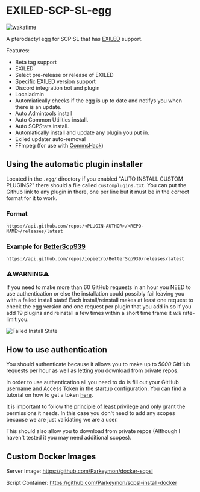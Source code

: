 # EXILED-SCP-SL-egg
[![wakatime](https://wakatime.com/badge/github/Parkeymon/EXILED-SCP-SL-egg.svg)](https://wakatime.com/badge/github/Parkeymon/EXILED-SCP-SL-egg)

A pterodactyl egg for SCP:SL that has [EXILED](https://github.com/Exiled-Team/EXILED) support.

Features:

- Beta tag support
- EXILED
- Select pre-release or release of EXILED
- Specific EXILED version support
- Discord integration bot and plugin
- Localadmin
- Automiatically checks if the egg is up to date and notifys you when there is an update.
- Auto Admintools install
- Auto Common Utilities install.
- Auto SCPStats install.
- Automatically install and update any plugin you put in.
- Exiled updater auto-removal
- FFmpeg (for use with [CommsHack](https://github.com/VirtualBrightPlayz/CommsHack))

## Using the automatic plugin installer

Located in the `.egg/` directory if you enabled "AUTO INSTALL CUSTOM PLUGINS?" there should a file called `customplugins.txt`.
You can put the Github link to any plugin in there, one per line but it must be in the correct format for it to work.

### Format
```
https://api.github.com/repos/<PLUGIN-AUTHOR>/<REPO-NAME>/releases/latest
```

### Example for [BetterScp939](https://github.com/iopietro/BetterScp939)
```
https://api.github.com/repos/iopietro/BetterScp939/releases/latest
```

### ⚠️**WARNING**⚠️
If you need to make more than
 60 GitHub requests in an hour you NEED to use authentication or else the installation could possibly fail leaving you with a failed install state!
Each install/reinstall makes at least one request to check the egg version and one request per plugin that you add in so if you add 19 plugins and reinstall a few times within a short time frame it _will_ rate-limit you.

![Failed Install State](https://media.discordapp.net/attachments/867104159907840031/867106088767062027/unknown.png)

## How to use authentication

You should authenticate because it allows you to make up to _5000_ GitHub requests per hour as well as letting you download from private repos.

In order to use authentication all you need to do is fill out your GitHub username and Access Token in the startup configuration.
You can find a tutorial on how to get a token [here](https://docs.github.com/en/github/authenticating-to-github/keeping-your-account-and-data-secure/creating-a-personal-access-token).

It is important to follow the [principle of least privilege](https://en.wikipedia.org/wiki/Principle_of_least_privilege) and only grant the permissions it needs. 
In this case you don't need to add any scopes because we are just validating we are a user.

This should also allow you to download from private repos (Although I haven't tested it you may need additional scopes).

## Custom Docker Images

Server Image: https://github.com/Parkeymon/docker-scpsl

Script Container: https://github.com/Parkeymon/scpsl-install-docker
